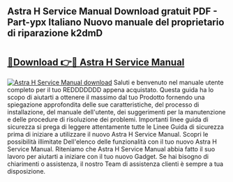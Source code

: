 ## Astra H Service Manual Download gratuit PDF - Part-ypx Italiano Nuovo manuale del proprietario di riparazione k2dmD

# <h2><a href="http://dffacl.blite.top/?on=Astra+H+Service+Manual">🔗Download 👉🔴 Astra H Service Manual</a></h2>

[![Astra H Service Manual download](https://i.imgur.com/lujVjoI.png)](http://dffacl.blite.top/?on=Astra+H+Service+Manual)
Saluti e benvenuto nel manuale utente completo per il tuo REDDDDDDD appena acquistato. Questa guida ha lo scopo di aiutarti a ottenere il massimo dal tuo Prodotto fornendo una spiegazione approfondita delle sue caratteristiche, del processo di installazione, del manuale dell'utente, dei suggerimenti per la manutenzione e delle procedure di risoluzione dei problemi. Importanti linee guida di sicurezza si prega di leggere attentamente tutte le Linee Guida di sicurezza prima di iniziare a utilizzare il nuovo Astra H Service Manual. Scopri le possibilità illimitate Dell'elenco delle funzionalità con il tuo nuovo Astra H Service Manual. Riteniamo che Astra H Service Manual abbia fatto il suo lavoro per aiutarti a iniziare con il tuo nuovo Gadget. Se hai bisogno di chiarimenti o assistenza, il nostro Team di assistenza clienti è sempre a tua disposizione.
